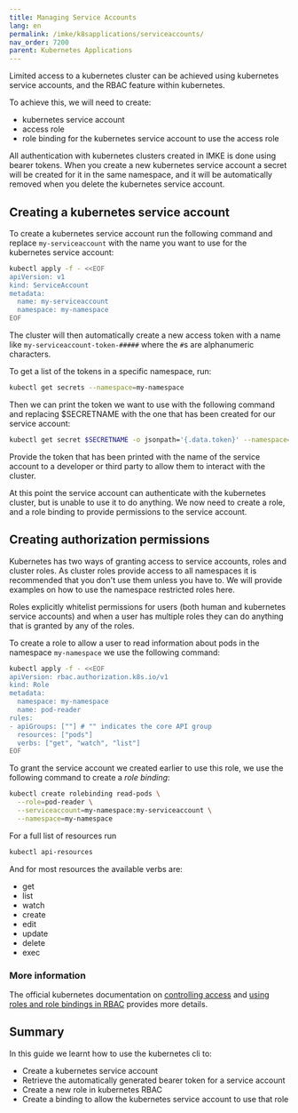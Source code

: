 ```yaml
---
title: Managing Service Accounts
lang: en
permalink: /imke/k8sapplications/serviceaccounts/
nav_order: 7200
parent: Kubernetes Applications
---
```


Limited access to a kubernetes cluster can be achieved using kubernetes service accounts, and the RBAC feature within kubernetes.

To achieve this, we will need to create:

- kubernetes service account
- access role
- role binding for the kubernetes service account to use the access role

All authentication with kubernetes clusters created in IMKE is done using
bearer tokens. When you create a new kubernetes service account a secret will
be created for it in the same namespace, and it will be automatically
removed when you delete the kubernetes service account.

## Creating a kubernetes service account

To create a kubernetes service account run the following command and replace
`my-serviceaccount` with the name you want to use for the kubernetes service
account:

```bash
kubectl apply -f - <<EOF
apiVersion: v1
kind: ServiceAccount
metadata:
  name: my-serviceaccount
  namespace: my-namespace
EOF
```

The cluster will then automatically create a new access token with a name
like `my-serviceaccount-token-#####` where the `#`s are alphanumeric characters.

To get a list of the tokens in a specific namespace, run:

```bash
kubectl get secrets --namespace=my-namespace
```

Then we can print the token we want to use with the following command and
replacing $SECRETNAME with the one that has been created for our service
account:

```bash
kubectl get secret $SECRETNAME -o jsonpath='{.data.token}' --namespace=my-namespace
```

Provide the token that has been printed with the name of the service account
to a developer or third party to allow them to interact with the cluster.

At this point the service account can authenticate with the kubernetes
cluster, but is unable to use it to do anything. We now need to create a role,
and a role binding to provide permissions to the service account.

## Creating authorization permissions

Kubernetes has two ways of granting access to service accounts, roles and
cluster roles. As cluster roles provide access to all namespaces it is
recommended that you don't use them unless you have to. We will provide
examples on how to use the namespace restricted roles here.

Roles explicitly whitelist permissions for users (both human and kubernetes
service accounts) and when a user has multiple roles they can do anything
that is granted by any of the roles.

To create a role to allow a user to read information about pods in the
namespace `my-namespace` we use the following command:

```bash
kubectl apply -f - <<EOF
apiVersion: rbac.authorization.k8s.io/v1
kind: Role
metadata:
  namespace: my-namespace
  name: pod-reader
rules:
- apiGroups: [""] # "" indicates the core API group
  resources: ["pods"]
  verbs: ["get", "watch", "list"]
EOF
```

To grant the service account we created earlier to use this role, we use the
following command to create a _role binding_:

```bash
kubectl create rolebinding read-pods \
  --role=pod-reader \
  --serviceaccount=my-namespace:my-serviceaccount \
  --namespace=my-namespace
```

For a full list of resources run

```bash
kubectl api-resources
```

And for most resources the available verbs are:

- get
- list
- watch
- create
- edit
- update
- delete
- exec

### More information

The official kubernetes documentation on [controlling access](https://kubernetes.io/docs/reference/access-authn-authz/controlling-access/) and [using roles and role bindings in RBAC](https://kubernetes.io/docs/reference/access-authn-authz/rbac/) provides more details.

## Summary

In this guide we learnt how to use the kubernetes cli to:

- Create a kubernetes service account
- Retrieve the automatically generated bearer token for a service account
- Create a new role in kubernetes RBAC
- Create a binding to allow the kubernetes service account to use that role
